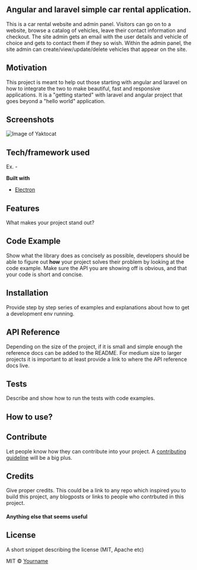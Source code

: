 ## Angular and laravel simple car rental application.
This is a car rental website and admin panel. Visitors can go on to a website, browse a catalog of vehicles, leave their contact information and checkout. The site admin gets an email with the user details and vehicle of choice and gets to contact them if they so wish.
Within the admin panel, the site admin can create/view/update/delete vehicles that appear on the site.

## Motivation
This project is meant to help out those starting with angular and laravel on how to integrate the two to make beautiful, fast and responsive applications. It is a "getting started" with laravel and angular project that goes beyond a "hello world" application.
 
## Screenshots
![Image of Yaktocat](https://i.imgur.com/lIm0lmgs.png)

## Tech/framework used
Ex. -

<b>Built with</b>
- [Electron](https://electron.atom.io)

## Features
What makes your project stand out?

## Code Example
Show what the library does as concisely as possible, developers should be able to figure out **how** your project solves their problem by looking at the code example. Make sure the API you are showing off is obvious, and that your code is short and concise.

## Installation
Provide step by step series of examples and explanations about how to get a development env running.

## API Reference

Depending on the size of the project, if it is small and simple enough the reference docs can be added to the README. For medium size to larger projects it is important to at least provide a link to where the API reference docs live.

## Tests
Describe and show how to run the tests with code examples. 

## How to use?


## Contribute

Let people know how they can contribute into your project. A [contributing guideline](https://github.com/zulip/zulip-electron/blob/master/CONTRIBUTING.md) will be a big plus.

## Credits
Give proper credits. This could be a link to any repo which inspired you to build this project, any blogposts or links to people who contrbuted in this project. 

#### Anything else that seems useful

## License
A short snippet describing the license (MIT, Apache etc)

MIT © [Yourname]()

